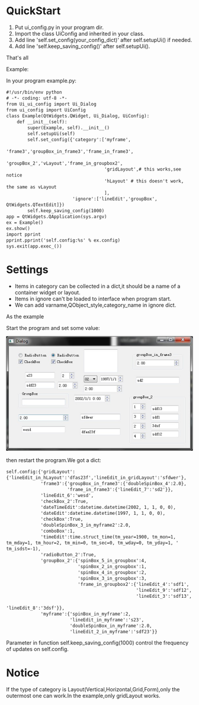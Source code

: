 # QuickStart

1. Put ui_config.py in your program dir.
2. Import the class UiConfig and inherited in your class.
3. Add line 'self.set_config(your_config_dict)' after self.setupUi() if needed.
4. Add line 'self.keep_saving_config()' after self.setupUi().

That's all

Example:

In your program example.py:

    #!/usr/bin/env python
    # -*- coding: utf-8 -*-
    from Ui_ui_config import Ui_Dialog
    from ui_config import UiConfig
    class Example(QtWidgets.QWidget, Ui_Dialog, UiConfig):
        def __init__(self):
            super(Example, self).__init__()
            self.setupUi(self)
            self.set_config({'category':['myframe',
                                         'frame3','groupBox_in_frame3','frame_in_frame3',
                                         'groupBox_2','vLayout','frame_in_groupbox2',
                                         'gridLayout',# this works,see notice
                                         'hLayout' # this doesn't work, the same as vLayout
                                         ],
                             'ignore':['lineEdit','groupBox', QtWidgets.QTextEdit]})
            self.keep_saving_config(1000)
    app = QtWidgets.QApplication(sys.argv)
    ex = Example()
    ex.show()
    import pprint
    pprint.pprint('self.config:%s' % ex.config)
    sys.exit(app.exec_())

# Settings

- Items in category can be collected in a dict,it should be a name of a container widget or layout.
- Items in ignore can't be loaded to interface when program start.
- We can add varname,QObject_style,category_name in ignore dict.

As the example
 
Start the program and set some value:

![settings][1]

then restart the program.We got a dict:

    self.config:{'gridLayout':{'lineEdit_in_hLayout':'dfas23f','lineEdit_in_gridLayout':'sfdwer'},
                 'frame3':{'groupBox_in_frame3':{'doubleSpinBox_4':2.0},
                           'frame_in_frame3':{'lineEdit_7':'sd2'}},
                 'lineEdit_6':'wesd',
                 'checkBox_2':True,
                 'dateTimeEdit':datetime.datetime(2002, 1, 1, 0, 0),
                 'dateEdit':datetime.datetime(1997, 1, 1, 0, 0),
                 'checkBox':True,
                 'doubleSpinBox_3_in_myframe2':2.0,
                 'comboBox':1,
                 'timeEdit':time.struct_time(tm_year=1900, tm_mon=1, tm_mday=1, tm_hour=2, tm_min=0, tm_sec=0, tm_wday=0, tm_yday=1, ' tm_isdst=-1),
                 'radioButton_2':True,
                 'groupBox_2':{'spinBox_5_in_groupbox':4,
                               'spinBox_2_in_groupbox':1,
                               'spinBox_4_in_groupbox':2,
                               'spinBox_3_in_groupbox':3,
                               'frame_in_groupbox2':{'lineEdit_4':'sdf1',
                                                     'lineEdit_9':'sdf12',
                                                     'lineEdit_3':'sdf13',
                                                     'lineEdit_8':'3dsf'}},
                 'myframe':{'spinBox_in_myframe':2,
                            'lineEdit_in_myframe':'s23',
                            'doubleSpinBox_in_myframe':2.0,
                            'lineEdit_2_in_myframe':'sdf23'}}

Parameter in  function self.keep_saving_config(1000) control the frequency of updates on self.config.

# Notice

If the type of category is Layout(Vertical,Horizontal,Grid,Form),only the outermost one can work.In the example,only gridLayout works.

[1]: /201509301.jpg
